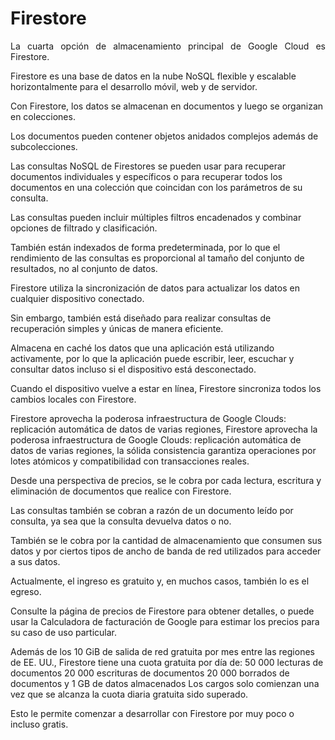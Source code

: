 # Firestore


<p  align="justify">
La cuarta opción de almacenamiento principal de Google Cloud es Firestore.

Firestore es una base de datos en la nube NoSQL flexible y escalable horizontalmente para el desarrollo móvil, web y de servidor.

Con Firestore, los datos se almacenan en documentos y luego se organizan en colecciones.

Los documentos pueden contener objetos anidados complejos además de subcolecciones.

Las consultas NoSQL de Firestores se pueden usar para recuperar documentos individuales y específicos o para recuperar todos los documentos en una colección que coincidan con los parámetros de su consulta.

Las consultas pueden incluir múltiples filtros encadenados y combinar opciones de filtrado y clasificación.

También están indexados de forma predeterminada, por lo que el rendimiento de las consultas es proporcional al tamaño del conjunto de resultados, no al conjunto de datos.

Firestore utiliza la sincronización de datos para actualizar los datos en cualquier dispositivo conectado.

Sin embargo, también está diseñado para realizar consultas de recuperación simples y únicas de manera eficiente.

Almacena en caché los datos que una aplicación está utilizando activamente, por lo que la aplicación puede escribir, leer, escuchar y consultar datos incluso si el dispositivo está desconectado.

Cuando el dispositivo vuelve a estar en línea, Firestore sincroniza todos los cambios locales con Firestore.

Firestore aprovecha la poderosa infraestructura de Google Clouds: replicación automática de datos de varias regiones, Firestore aprovecha la poderosa infraestructura de Google Clouds: replicación automática de datos de varias regiones, la sólida consistencia garantiza operaciones por lotes atómicos y compatibilidad con transacciones reales.

Desde una perspectiva de precios, se le cobra por cada lectura, escritura y eliminación de documentos que realice con Firestore.

Las consultas también se cobran a razón de un documento leído por consulta, ya sea que la consulta devuelva datos o no.

También se le cobra por la cantidad de almacenamiento que consumen sus datos y por ciertos tipos de ancho de banda de red utilizados para acceder a sus datos.

Actualmente, el ingreso es gratuito y, en muchos casos, también lo es el egreso.

Consulte la página de precios de Firestore para obtener detalles, o puede usar la Calculadora de facturación de Google para estimar los precios para su caso de uso particular.

Además de los 10 GiB de salida de red gratuita por mes entre las regiones de EE. UU., Firestore tiene una cuota gratuita por día de: 50 000 lecturas de documentos 20 000 escrituras de documentos 20 000 borrados de documentos y 1 GB de datos almacenados Los cargos solo comienzan una vez que se alcanza la cuota diaria gratuita sido superado.

Esto le permite comenzar a desarrollar con Firestore por muy poco o incluso gratis.

</p>